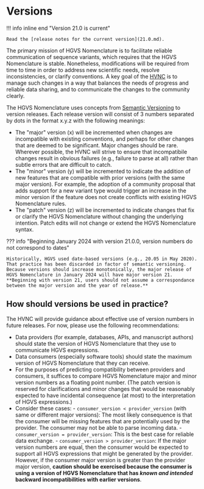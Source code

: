 # Versions

!!! info inline end "Version 21.0 is current"

    Read the [release notes for the current version](21.0.md).


The primary mission of HGVS Nomenclature is to facilitate reliable communication of sequence variants, which requires that the HGVS Nomenclature is stable. Nonetheless, modifications will be required from time to time in order to address new scientific needs, resolve inconsistencies, or clarify conventions.  A key goal of the [HVNC](../hvnc.md) is to manage such changes in a way that balances the needs of progress and reliable data sharing, and to communicate the changes to the community clearly.

The HGVS Nomenclature uses concepts from [Semantic Versioning](https://semver.org/) to version releases. Each release version will consist of 3 numbers separated by dots in the format x.y.z with the following meanings:

- The "major" version (x) will be incremented when changes are incompatible with existing conventions, and perhaps for other changes that are deemed to be significant. Major changes should be rare. Wherever possible, the HVNC will strive to ensure that incompatibile changes result in obvious failures (e.g., failure to parse at all) rather than subtle errors that are difficult to catch.
- The "minor" version (y) will be incremented to indicate the addition of new features that are compatible with prior versions (with the same major version).  For example, the adoption of a community proposal that adds support for a new variant type would trigger an increase in the minor version if the feature does not create conflicts with existing HGVS Nomenclature rules.
- The "patch" version (z) will be incremented to indicate changes that fix or clarify the HGVS Nomenclature without changing the underlying intention. Patch edits will not change or extend the HGVS Nomenclature syntax.

??? info "Beginning January 2024 with version 21.0.0, version numbers do not correspond to dates"

    Historically, HGVS used date-based versions (e.g., 20.05 in May 2020).  That practice has been discarded in factor of semantic versioning.  Because versions should increase monotonically, the major release of HGVS Nomenclature in January 2024 will have major version 21. **Beginning with version 21, users should not assume a correspondance between the major version and the year of release.**

## How should versions be used in practice?

The HVNC will provide guidance about effective use of version numbers in future releases.  For now, please use the following recommendations:

- Data providers (for example, databases, APIs, and manuscript authors) should state the version of HGVS Nomenclature that they use to communicate HGVS expressions.
- Data consumers (especially software tools) should state the maximum version of HGVS Nomenclature that they can receive.
- For the purposes of predicting compatibility between providers and consumers, it suffices to compare HGVS Nomenclature major and minor version numbers as a floating point number. (The patch version is reserved for clarifications and minor changes that would be reasonably expected to have incidental consequence (at most) to the interpretation of HGVS expressions.)
- Consider these cases:
      - `consumer_version < provider_version` (with same or different major versions): The most likely consequence is that the consumer will be missing features that are potentially used by the provider. The consumer may not be able to parse incoming data.
      - `consumer_version = provider_version`: This is the best case for reliable data exchange.
      - `consumer_version > provider_version`: If the major version numbers are equal, then the consumer would be expected to support all HGVS expressions that might be generated by the provider. However, if the consumer major version is greater than the provider major version, **caution should be exercised because the consumer is using a version of HGVS Nomenclature that has *known and intended* backward incompatibilities with earlier versions**.
